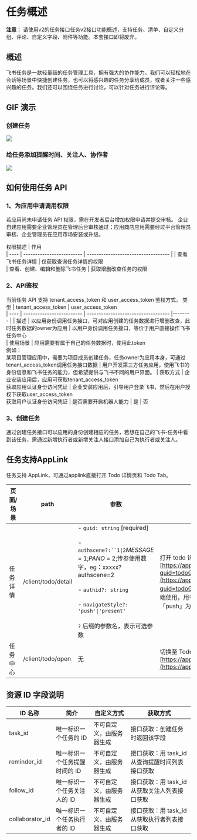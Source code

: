 # 任务概述
<md-alert type="warn">**注意：** 请使用v2的任务接口任务v2接口功能概述，支持任务、清单、自定义分组、评论、自定义字段、附件等功能。本套接口即将废弃。</md-alert>

## 概述
飞书任务是一款轻量级的任务管理工具，拥有强大的协作能力。我们可以轻松地在会话等场景中快捷创建任务，也可以将感兴趣的任务分享给成员，或者关注一些感兴趣的任务。我们还可以围绕任务进行讨论，可以针对任务进行评论等。
## GIF 演示
### 创建任务
![](//sf3-cn.feishucdn.com/obj/open-platform-opendoc/ea56c9f12c665555d81334643e75d75f_xUJwjeu5qA.gif?height=474&lazyload=true&width=1110)
### 给任务添加提醒时间、关注人、协作者
![](//sf3-cn.feishucdn.com/obj/open-platform-opendoc/a6967a914d4ab84f9ffc632fa21c8458_rJuuOR1SxQ.gif?height=474&lazyload=true&width=1110)

## 如何使用任务 API

### 1、为应用申请调用权限
若应用尚未申请任务 API 权限，需在开发者后台增加权限申请并提交审核。
企业自建应用需要企业管理员在管理后台审核通过；应用商店应用需要经过平台管理员审核、企业管理员在应用市场安装或升级。

权限描述                       | 作用                               
| ---- | ------------------------- | ----------------------------------- |
| 查看飞书任务详情 | 仅获取查询任务详情的权限           
| 查看、创建、编辑和删除飞书任务 | 获取增删改查任务的权限
### 2、API鉴权
当前任务 API 支持 tenant_access_token 和 user_access_token 鉴权方式。
类型                       | tenant_access_token	      |    user_access_token                     
| ---- | ------------------------- | ----------------------------------- |-------- |
| 描述 | 以应用身份调用任务接口，可对应用创建的任务数据进行增删改查，此时任务数据的owner为应用  | 以用户身份调用任务接口，等价于用户直接操作飞书任务中心        
| 使用场景 | 应用需要有属于自己的任务数据时，使用此token <br> 例如：<br>某项目管理应用中，需要为项目成员创建任务，任务owner为应用本身，可通过tenant_access_token调用任务接口数据 | 用户开发第三方任务应用，使用飞书的身份信息和飞书任务的能力，但希望提供与飞书不同的用户界面。
| 获取方式 | 企业安装应用后，应用可获取tenant_access_token <br> 获取应用认证身份访问凭证 | 企业安装应用后，引导用户登录飞书，然后在用户授权下获取user_access_token <br> 获取用户认证身份访问凭证 
| 是否需要开启机器人能力 | 是 | 否

### 3、创建任务
通过创建任务接口可以应用的身份创建相应的任务，若想在自己的飞书-任务中看到该任务，需通过新增执行者或新增关注人接口添加自己为执行者或关注人。

## 任务支持AppLink
<md-alert type="tip">
任务支持 AppLink，可通过applink直接打开 Todo 详情页和 Todo Tab。
</md-alert>


| 页面/场景 | path | 参数 | 备注 |
| --- | --- | --- | --- |
| 任务详情 | /client/todo/detail | - `guid: string` [required] <br> <br>- ` authscene?:``1\|2`*MESSAGE* = 1;*PANO* = 2;传参使用数字，eg：xxxxx?authscene=2<br> <br>- `authid?: string`<br> <br>- `navigateStyle?: 'push'\|'present'`<br> <br>`?` 后缀的参数名，表示可选参数 | 打开 todo 详情示例：[https://applink.feishu.cn/client/todo/detail?guid=todoGuidStrin](https://applink.feishu.cn/client/todo/detail?guid=todoGuidStrin)`navigateStyle` 仅移动端使用，用于控制进入详情页时的UI样式，「push」为从右至左，「present」为从下至上 |
| 任务中心 | /client/todo/open | 无 | 切换至 Todo Tab 示例：[https://applink.feishu.cn/client/todo/open](https://applink.feishu.cn/client/todo/open) |


## 资源 ID 字段说明
| ID 名称 | 简介 | 自定义方式 | 获取方式 |
| --- | --- | --- | --- |
| task_id | 唯一标识一个任务的 ID | 不可自定义，由服务器生成 | 接口获取：创建任务时返回该字段 |
| reminder_id | 唯一标识一个任务提醒时间的 ID | 不可自定义，由服务器生成 | 接口获取：用 task_id 从查询提醒时间列表接口获取 |
| follow_id | 唯一标识一个任务关注人的 ID | 不可自定义，由服务器生成 | 接口获取：用 task_id 从获取关注人列表接口获取 |
| collaborator_id | 唯一标识一个任务执行者的 ID | 不可自定义，由服务器生成 | 接口获取：用 task_id 从获取执行者列表接口获取 |

